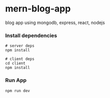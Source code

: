 # mern-blog-app

blog app using mongodb, express, react, nodejs

### Install dependencies

```
# server deps
npm install

# client deps
cd client
npm install
```

### Run App

```
npm run dev
```
